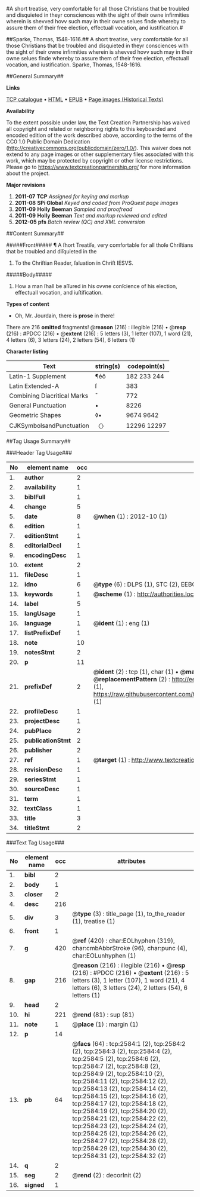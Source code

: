 #A short treatise, very comfortable for all those Christians that be troubled and disquieted in theyr consciences with the sight of their owne infirmities wherein is shevved hovv such may in their owne selues finde whereby to assure them of their free election, effectuall vocation, and iustification.#

##Sparke, Thomas, 1548-1616.##
A short treatise, very comfortable for all those Christians that be troubled and disquieted in theyr consciences with the sight of their owne infirmities wherein is shevved hovv such may in their owne selues finde whereby to assure them of their free election, effectuall vocation, and iustification.
Sparke, Thomas, 1548-1616.

##General Summary##

**Links**

[TCP catalogue](http://www.ota.ox.ac.uk/tcp/)  • 
[HTML](http://tei.it.ox.ac.uk/tcp/Texts-HTML/free/A12/A12708.html)  • 
[EPUB](http://tei.it.ox.ac.uk/tcp/Texts-EPUB/free/A12/A12708.epub) • 
[Page images (Historical Texts)](https://historicaltexts.jisc.ac.uk/eebo-99838217e)

**Availability**

To the extent possible under law, the Text Creation Partnership has waived all copyright and related or neighboring rights to this keyboarded and encoded edition of the work described above, according to the terms of the CC0 1.0 Public Domain Dedication (http://creativecommons.org/publicdomain/zero/1.0/). This waiver does not extend to any page images or other supplementary files associated with this work, which may be protected by copyright or other license restrictions. Please go to https://www.textcreationpartnership.org/ for more information about the project.

**Major revisions**

1. __2011-07__ __TCP__ *Assigned for keying and markup*
1. __2011-08__ __SPi Global__ *Keyed and coded from ProQuest page images*
1. __2011-09__ __Holly Beeman__ *Sampled and proofread*
1. __2011-09__ __Holly Beeman__ *Text and markup reviewed and edited*
1. __2012-05__ __pfs__ *Batch review (QC) and XML conversion*

##Content Summary##

#####Front#####
¶ A ſhort Treatiſe, very comfortable for all thoſe Chriſtians that be troubled and diſquieted in the
1. To the Chriſtian Reader, ſaluation in Chriſt IESVS.

#####Body#####

1. How a man ſhall be aſſured in his ovvne conſcience of his election, effectuall vocation, and iuſtification.

**Types of content**

  * Oh, Mr. Jourdain, there is **prose** in there!

There are 216 **omitted** fragments! 
 @__reason__ (216) : illegible (216)  •  @__resp__ (216) : #PDCC (216)  •  @__extent__ (216) : 5 letters (3), 1 letter (107), 1 word (21), 4 letters (6), 3 letters (24), 2 letters (54), 6 letters (1)

**Character listing**


|Text|string(s)|codepoint(s)|
|---|---|---|
|Latin-1 Supplement|¶éô|182 233 244|
|Latin Extended-A|ſ|383|
|Combining             Diacritical Marks|̄|772|
|General Punctuation|•|8226|
|Geometric Shapes|◊▪|9674 9642|
|CJKSymbolsandPunctuation|〈〉|12296 12297|

##Tag Usage Summary##

###Header Tag Usage###

|No|element name|occ|attributes|
|---|---|---|---|
|1.|__author__|2||
|2.|__availability__|1||
|3.|__biblFull__|1||
|4.|__change__|5||
|5.|__date__|8| @__when__ (1) : 2012-10 (1)|
|6.|__edition__|1||
|7.|__editionStmt__|1||
|8.|__editorialDecl__|1||
|9.|__encodingDesc__|1||
|10.|__extent__|2||
|11.|__fileDesc__|1||
|12.|__idno__|6| @__type__ (6) : DLPS (1), STC (2), EEBO-CITATION (1), PROQUEST (1), VID (1)|
|13.|__keywords__|1| @__scheme__ (1) : http://authorities.loc.gov/ (1)|
|14.|__label__|5||
|15.|__langUsage__|1||
|16.|__language__|1| @__ident__ (1) : eng (1)|
|17.|__listPrefixDef__|1||
|18.|__note__|10||
|19.|__notesStmt__|2||
|20.|__p__|11||
|21.|__prefixDef__|2| @__ident__ (2) : tcp (1), char (1)  •  @__matchPattern__ (2) : ([0-9\-]+):([0-9IVX]+) (1), (.+) (1)  •  @__replacementPattern__ (2) : http://eebo.chadwyck.com/downloadtiff?vid=$1&page=$2 (1), https://raw.githubusercontent.com/textcreationpartnership/Texts/master/tcpchars.xml#$1 (1)|
|22.|__profileDesc__|1||
|23.|__projectDesc__|1||
|24.|__pubPlace__|2||
|25.|__publicationStmt__|2||
|26.|__publisher__|2||
|27.|__ref__|1| @__target__ (1) : http://www.textcreationpartnership.org/docs/. (1)|
|28.|__revisionDesc__|1||
|29.|__seriesStmt__|1||
|30.|__sourceDesc__|1||
|31.|__term__|1||
|32.|__textClass__|1||
|33.|__title__|3||
|34.|__titleStmt__|2||


###Text Tag Usage###

|No|element name|occ|attributes|
|---|---|---|---|
|1.|__bibl__|2||
|2.|__body__|1||
|3.|__closer__|2||
|4.|__desc__|216||
|5.|__div__|3| @__type__ (3) : title_page (1), to_the_reader (1), treatise (1)|
|6.|__front__|1||
|7.|__g__|420| @__ref__ (420) : char:EOLhyphen (319), char:cmbAbbrStroke (96), char:punc (4), char:EOLunhyphen (1)|
|8.|__gap__|216| @__reason__ (216) : illegible (216)  •  @__resp__ (216) : #PDCC (216)  •  @__extent__ (216) : 5 letters (3), 1 letter (107), 1 word (21), 4 letters (6), 3 letters (24), 2 letters (54), 6 letters (1)|
|9.|__head__|2||
|10.|__hi__|221| @__rend__ (81) : sup (81)|
|11.|__note__|1| @__place__ (1) : margin (1)|
|12.|__p__|14||
|13.|__pb__|64| @__facs__ (64) : tcp:2584:1 (2), tcp:2584:2 (2), tcp:2584:3 (2), tcp:2584:4 (2), tcp:2584:5 (2), tcp:2584:6 (2), tcp:2584:7 (2), tcp:2584:8 (2), tcp:2584:9 (2), tcp:2584:10 (2), tcp:2584:11 (2), tcp:2584:12 (2), tcp:2584:13 (2), tcp:2584:14 (2), tcp:2584:15 (2), tcp:2584:16 (2), tcp:2584:17 (2), tcp:2584:18 (2), tcp:2584:19 (2), tcp:2584:20 (2), tcp:2584:21 (2), tcp:2584:22 (2), tcp:2584:23 (2), tcp:2584:24 (2), tcp:2584:25 (2), tcp:2584:26 (2), tcp:2584:27 (2), tcp:2584:28 (2), tcp:2584:29 (2), tcp:2584:30 (2), tcp:2584:31 (2), tcp:2584:32 (2)|
|14.|__q__|2||
|15.|__seg__|2| @__rend__ (2) : decorInit (2)|
|16.|__signed__|1||

